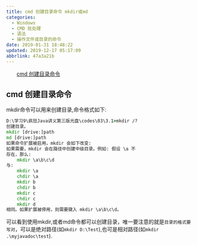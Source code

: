 ```yaml
---
title: cmd 创建目录命令 mkdir或md
categories: 
  - Windows
  - CMD 批处理
  - 语法
  - 操作文件或目录的命令
date: 2019-01-31 18:48:22
updated: 2019-12-17 05:17:09
abbrlink: 47a3a21b
---
```

<div id='my_toc'><a href="/blog/47a3a21b/#cmd-创建目录命令" class="header_2">cmd 创建目录命令</a><br></div>
<style>.header_1{margin-left: 1em;}.header_2{margin-left: 2em;}.header_3{margin-left: 3em;}.header_4{margin-left: 4em;}.header_5{margin-left: 5em;}.header_6{margin-left: 6em;}</style>
<!--more-->
<script>if (navigator.platform.search('arm')==-1){document.getElementById('my_toc').style.display = 'none';}var e,p = document.getElementsByTagName('p');while (p.length>0) {e = p[0];e.parentElement.removeChild(e);}</script>

<!--end-->
## cmd 创建目录命令 ##
mkdir命令可以用来创建目录,命令格式如下:
```cmd
D:\学习9\疯狂Java讲义第三版光盘\codes\03\3.1>mkdir /?
创建目录。
mkdir [drive:]path
md [drive:]path
如果命令扩展被启用，mkdir 会如下改变:
如果需要，mkdir 会在路径中创建中级目录。例如: 假设 \a 不
存在，那么:
    mkdir \a\b\c\d
与:
    mkdir \a
    chdir \a
    mkdir b
    chdir b
    mkdir c
    chdir c
    mkdir d
相同。如果扩展被停用，则需要键入 mkdir \a\b\c\d。
```
可以看到使用mkdir,或者md命令都可以创建目录，唯一要注意的就是`目录的格式要写对`，可以是绝对路径(如`mkdir D:\Test`),也可是相对路径(如`mkdir .\myjavadoc\test`).
